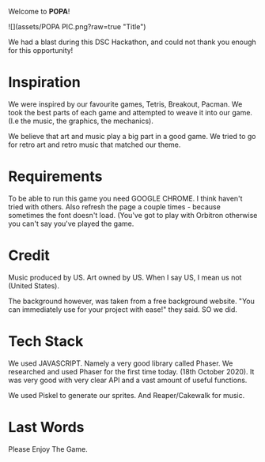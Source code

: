 Welcome to **POPA**! 

![](assets/POPA PIC.png?raw=true "Title")

We had a blast during this DSC Hackathon, and could not thank you enough for 
this opportunity!

# Inspiration
We were inspired by our favourite games, Tetris, Breakout, Pacman. We took the
best parts of each game and attempted to weave it into our game. (I.e the music,
the graphics, the mechanics).

We believe that art and music play a big part in a good game. We tried to go 
for retro art and retro music that matched our theme.

# Requirements
To be able to run this game you need GOOGLE CHROME. I think haven't tried with 
others. Also refresh the page a couple times - because sometimes the font doesn't
load. (You've got to play with Orbitron otherwise you can't say you've played the game.

# Credit
Music produced by US.
Art owned by US.
When I say US, I mean us not (United States). 

The background however, was taken from a free background website. "You can
immediately use for your project with ease!" they said. SO we did.

# Tech Stack
We used JAVASCRIPT. Namely a very good library called Phaser. We researched and 
used Phaser for the first time today. (18th October 2020). It was very good with
very clear API and a vast amount of useful functions. 

We used Piskel to generate our sprites. And Reaper/Cakewalk for music.

# Last Words
Please Enjoy The Game.









